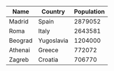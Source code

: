| Name | Country | Population |
| --- | --- | --- |
| Madrid | Spain | 2879052 |
| Roma | Italy | 2643581 |
| Beograd | Yugoslavia | 1204000 |
| Athenai | Greece | 772072 |
| Zagreb | Croatia | 706770 |
